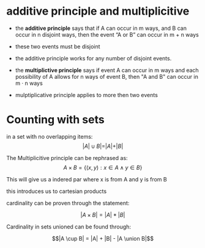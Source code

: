 # additive principle and multiplicitive

 - the **additive principle** says that if A can occur in m ways, and  B can occur in n disjoint ways, then the event “A or B” can occur in m + n ways

 - these two events must be disjoint

 - the additive principle works for any number of disjoint events.

 - the **multiplictive principle** says if event A can occur in m ways and each possibility of A allows for n ways of event B, then "A and B" can occur in m · n ways

 - mulptiplicative principle applies to more then two events

# Counting with sets
in a set with no overlapping items: $$ |A| \cup B | = |A| +|B|$$

The Multiplicitive principle can be rephrased as: $$ A \times B = \{(x,y): x \in A \land y \in B\}$$

This will give us a indered par where x is from A and y is from B

this introduces us to cartesian products

cardinality can be proven through the statement:

$$|A \times B| = |A| * |B|$$

Cardinality in sets unioned can be found through:

$$|A \cup B| = |A| + |B| - |A \union B|$$